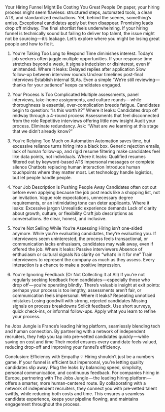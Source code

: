 Your Hiring Funnel Might Be Costing You Great People
On paper, your hiring process might seem flawless: structured steps, automated tools, a clean ATS, and standardized evaluations. Yet, behind the scenes, something’s amiss. Exceptional candidates apply but then disappear. Promising leads drop off midway. The final shortlist feels underwhelming. If your hiring funnel is technically sound but failing to deliver top talent, the issue might not be sourcing — it’s leakage. Let’s explore where you might be losing great people and how to fix it.

1. You’re Taking Too Long to Respond
Time diminishes interest. Today’s job seekers often juggle multiple opportunities. If your response time stretches beyond a week, it signals indecision or disinterest, even if unintended.
Where it leaks:
Delayed replies after application
Slow follow-up between interview rounds
Unclear timelines post-final interviews
Establish internal SLAs. Even a simple “We’re still reviewing — thanks for your patience” keeps candidates engaged.

2. Your Process Is Too Complicated
Multiple assessments, panel interviews, take-home assignments, and culture rounds — while thoroughness is essential, over-complication breeds fatigue. Candidates begin to question: “Is this worth it?”
Where it leaks:
Candidates drop off midway through a 4-round process
Assessments that feel disconnected from the role
Repetitive interviews offering little new insight
Audit your process. Eliminate redundancy. Ask: “What are we learning at this stage that we didn’t already know?”

3. You’re Relying Too Much on Automation
Automation saves time, but excessive reliance turns hiring into a black box. Generic rejection emails, lack of human follow-up, and rigid resume filtering make candidates feel like data points, not individuals.
Where it leaks:
Qualified resumes filtered out by keyword-based ATS
Impersonal messages or complete silence
Chatbots replacing human interaction
Introduce human touchpoints where they matter most. Let technology handle logistics, but let people handle people.

4. Your Job Description Is Pushing People Away
Candidates often opt out before even applying because the job post reads like a shopping list, not an invitation. Vague role expectations, unnecessary degree requirements, or an intimidating tone can deter applicants.
Where it leaks:
Excessive jargon
Unrealistic experience demands
Lack of clarity about growth, culture, or flexibility
Craft job descriptions as conversations. Be clear, honest, and inclusive.

5. You’re Not Selling While You’re Assessing
Hiring isn’t one-sided anymore. While you’re evaluating candidates, they’re evaluating you. If interviewers seem uninterested, the process feels transactional, or communication lacks enthusiasm, candidates may walk away, even if offered the job.
Where it leaks:
Passive interviewers
Absence of enthusiasm or cultural signals
No clarity on “what’s in it for me”
Train interviewers to represent the company as much as they assess. Every interaction is a chance to make a positive impression.

6. You’re Ignoring Feedback (Or Not Collecting It at All)
If you’re not regularly seeking feedback from candidates — especially those who drop off — you’re operating blindly. There’s valuable insight at exit points: perhaps your process is too lengthy, assessments aren’t fair, or communication feels impersonal.
Where it leaks?
Repeating unnoticed mistakes
Losing goodwill with strong, rejected candidates
Missing signals on process breakdowns
 Solicit feedback. Use short surveys, quick check-ins, or informal follow-ups. Apply what you learn to refine your process.

 he Jobs Jungle is France’s leading hiring platform, seamlessly blending tech and human connection. By partnering with a network of independent recruiters, they help you tap into pre-vetted candidates quickly — while saving on cost and time Their model ensures every candidate feels valued, reducing drop-off and improving your funnel’s efficiency.

Conclusion: Efficiency with Empathy 💡
Hiring shouldn’t just be a numbers game. If your funnel is efficient but impersonal, you’re letting quality candidates slip away. Plug the leaks by balancing speed, simplicity, personal communication, and continuous feedback. For companies hiring in Europe, partnering with The Jobs Jungle — the leading hiring platform — offers a smarter, more human-centered route. By collaborating with a network of independent recruiters, they connect you with pre‑vetted talent swiftly, while reducing both costs and time. This ensures a seamless candidate experience, keeps your pipeline flowing, and maintains engagement throughout the process.
